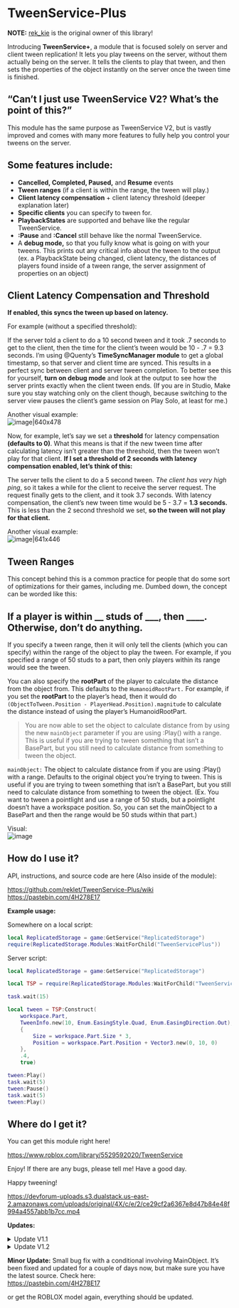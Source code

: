 # TweenService-Plus

**NOTE:** [rek_kie](https://devforum.roblox.com/u/rek_kie) is the original owner of this library!

Introducing **TweenService+**, a module that is focused solely on server and client tween replication! It lets you play tweens on the server, without them actually being on the server. It tells the clients to play that tween, and then sets the properties of the object instantly on the server once the tween time is finished.

## “Can’t I just use TweenService V2? What’s the point of this?”

This module has the same purpose as TweenService V2, but is vastly improved and comes with many more features to fully help you control your tweens on the server.

## Some features include:

- **Cancelled, Completed, Paused,** and **Resume** events
- **Tween ranges** (if a client is within the range, the tween will play.)
- **Client latency compensation** + client latency threshold (deeper explanation later)
- **Specific clients** you can specify to tween for.
- **PlaybackStates** are supported and behave like the regular TweenService.
- **:Pause** and **:Cancel** still behave like the normal TweenService.
- A **debug mode,** so that you fully know what is going on with your tweens. This prints out any critical info about the tween to the output (ex. a PlaybackState being changed, client latency, the distances of players found inside of a tween range, the server assignment of properties on an object)

## Client Latency Compensation and Threshold

**If enabled, this syncs the tween up based on latency.**

For example (without a specified threshold):

If the server told a client to do a 10 second tween and it took .7 seconds to get to the client, then the time for the client’s tween would be 10 - .7 = 9.3 seconds. I’m using @Quenty’s **TimeSyncManager module** to get a global timestamp, so that server and client time are synced. This results in a perfect sync between client and server tween completion. To better see this for yourself, **turn on debug mode** and look at the output to see how the server prints exactly when the client tween ends. (If you are in Studio, Make sure you stay watching only on the client though, because switching to the server view pauses the client’s game session on Play Solo, at least for me.)

Another visual example:
<br>![image|640x478](https://devforum-uploads.s3.dualstack.us-east-2.amazonaws.com/uploads/original/4X/7/1/c/71cfe3a375bef79aea6441a0238f419a0f836e2f.png)

Now, for example, let’s say we set a **threshold** for latency compensation **(defaults to 0)**. What this means is that if the new tween time after calculating latency isn’t greater than the threshold, then the tween won’t play for that client. **If I set a threshold of 2 seconds with latency compensation enabled, let’s think of this:**

The server tells the client to do a 5 second tween. _The client has very high ping_, so it takes a while for the client to receive the server request. The request finally gets to the client, and it took 3.7 seconds. With latency compensation, the client’s new tween time would be 5 - 3.7 = **1.3 seconds.** This is less than the 2 second threshold we set, **so the tween will not play for that client.**

Another visual example:
<br>![image|641x446](https://devforum-uploads.s3.dualstack.us-east-2.amazonaws.com/uploads/original/4X/4/d/7/4d740538e0d539d96e7d202cf6eb55c98a6df541.png)

## Tween Ranges

This concept behind this is a common practice for people that do some sort of optimizations for their games, including me. Dumbed down, the concept can be worded like this:

## If a player is within \_\_ studs of \_\_\_, then \_\_\_\_. Otherwise, don’t do anything.

If you specify a tween range, then it will only tell the clients (which you can specify) within the range of the object to play the tween. For example, if you specified a range of 50 studs to a part, then only players within its range would see the tween.

You can also specify the **rootPart** of the player to calculate the distance from the object from. This defaults to the `HumanoidRootPart.` For example, if you set the **rootPart** to the player’s head, then it would do `(ObjectToTween.Position - PlayerHead.Position).magnitude` to calculate the distance instead of using the player’s HumanoidRootPart.

> You are now able to set the object to calculate distance from by using the new `mainObject` parameter if you are using :Play() with a range. This is useful if you are trying to tween something that isn’t a BasePart, but you still need to calculate distance from something to tween the object.

`mainObject:` The object to calculate distance from if you are using :Play() with a range. Defaults to the original object you’re trying to tween. This is useful if you are trying to tween something that isn’t a BasePart, but you still need to calculate distance from something to tween the object. (Ex. You want to tween a pointlight and use a range of 50 studs, but a pointlight doesn’t have a workspace position. So, you can set the mainObject to a BasePart and then the range would be 50 studs within that part.)

Visual:
<br>![image](https://devforum-uploads.s3.dualstack.us-east-2.amazonaws.com/uploads/original/4X/d/0/d/d0d234399707b6ca35892764689fbbc6ed9c1b88.png)

## How do I use it?

API, instructions, and source code are here (Also inside of the module):

https://github.com/reklet/TweenService-Plus/wiki https://pastebin.com/4H278E17

**Example usage:**

Somewhere on a local script:

```lua
local ReplicatedStorage = game:GetService("ReplicatedStorage")
require(ReplicatedStorage.Modules:WaitForChild("TweenServicePlus"))
```

Server script:

```lua
local ReplicatedStorage = game:GetService("ReplicatedStorage")

local TSP = require(ReplicatedStorage.Modules:WaitForChild("TweenServicePlus"))

task.wait(15)

local tween = TSP:Construct(
	workspace.Part,
	TweenInfo.new(10, Enum.EasingStyle.Quad, Enum.EasingDirection.Out),
	{
		Size = workspace.Part.Size * 3,
		Position = workspace.Part.Position + Vector3.new(0, 10, 0)
	},
	.4,
	true)

tween:Play()
task.wait(5)
tween:Pause()
task.wait(5)
tween:Play()
```

## Where do I get it?

You can get this module right here!

https://www.roblox.com/library/5529592020/TweenService

Enjoy! If there are any bugs, please tell me! Have a good day.

Happy tweening!

https://devforum-uploads.s3.dualstack.us-east-2.amazonaws.com/uploads/original/4X/c/e/2/ce29cf2a6367e8d47b84e48f994a4557abb1b7cc.mp4

**Updates:**

<details>
  <summary>Update V1.1</summary>

`:Play()` now has a mainObject parameter

- You are now able to set the object to calculate distance from if you are using :Play() with a range. This is useful if you are trying to tween something that isn’t a BasePart, but you still need to calculate distance from something to tween the object.

`mainObject:` The object to calculate distance from if you are using :Play() with a range. Defaults to the original object you’re trying to tween. This is useful if you are trying to tween something that isn’t a BasePart, but you still need to calculate distance from something to tween the object. (Ex. You want to tween a pointlight and use a range of 50 studs, but a pointlight doesn’t have a workspace position. So, you can set the mainObject to a BasePart and then the range would be 50 studs within that part.)

</details>

<details>
	<summary>Update V1.2</summary>

- Add typing to the module
- Update dependencies
- Switch from [coroutine](https://create.roblox.com/docs/reference/engine/libraries/coroutine) to [task](https://create.roblox.com/docs/reference/engine/libraries/task)
</details>

**Minor Update:** Small bug fix with a conditional involving MainObject. It’s been fixed and updated for a couple of days now, but make sure you have the latest source. Check here:
<br>https://pastebin.com/4H278E17

or get the ROBLOX model again, everything should be updated.
